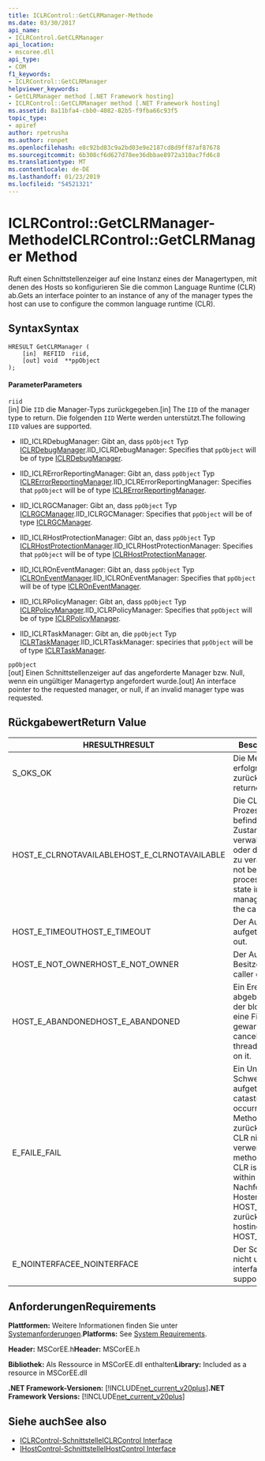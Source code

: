 ```yaml
---
title: ICLRControl::GetCLRManager-Methode
ms.date: 03/30/2017
api_name:
- ICLRControl.GetCLRManager
api_location:
- mscoree.dll
api_type:
- COM
f1_keywords:
- ICLRControl::GetCLRManager
helpviewer_keywords:
- GetCLRManager method [.NET Framework hosting]
- ICLRControl::GetCLRManager method [.NET Framework hosting]
ms.assetid: 8a11bfa4-cbb0-4082-82b5-f9fba66c93f5
topic_type:
- apiref
author: rpetrusha
ms.author: ronpet
ms.openlocfilehash: e8c92bd83c9a2bd03e9e2187cd8d9ff87af87678
ms.sourcegitcommit: 6b308cf6d627d78ee36dbbae8972a310ac7fd6c8
ms.translationtype: MT
ms.contentlocale: de-DE
ms.lasthandoff: 01/23/2019
ms.locfileid: "54521321"
---
```

# <a name="iclrcontrolgetclrmanager-method"></a><span data-ttu-id="66bad-102">ICLRControl::GetCLRManager-Methode</span><span class="sxs-lookup"><span data-stu-id="66bad-102">ICLRControl::GetCLRManager Method</span></span>
<span data-ttu-id="66bad-103">Ruft einen Schnittstellenzeiger auf eine Instanz eines der Managertypen, mit denen des Hosts so konfigurieren Sie die common Language Runtime (CLR) ab.</span><span class="sxs-lookup"><span data-stu-id="66bad-103">Gets an interface pointer to an instance of any of the manager types the host can use to configure the common language runtime (CLR).</span></span>  
  
## <a name="syntax"></a><span data-ttu-id="66bad-104">Syntax</span><span class="sxs-lookup"><span data-stu-id="66bad-104">Syntax</span></span>  
  
```  
HRESULT GetCLRManager (  
    [in]  REFIID  riid,  
    [out] void  **ppObject  
);  
```  
  
#### <a name="parameters"></a><span data-ttu-id="66bad-105">Parameter</span><span class="sxs-lookup"><span data-stu-id="66bad-105">Parameters</span></span>  
 `riid`  
 <span data-ttu-id="66bad-106">[in] Die `IID` die Manager-Typs zurückgegeben.</span><span class="sxs-lookup"><span data-stu-id="66bad-106">[in] The `IID` of the manager type to return.</span></span> <span data-ttu-id="66bad-107">Die folgenden `IID` Werte werden unterstützt.</span><span class="sxs-lookup"><span data-stu-id="66bad-107">The following `IID` values are supported.</span></span>  
  
-   <span data-ttu-id="66bad-108">IID_ICLRDebugManager: Gibt an, dass `ppObject` Typ [ICLRDebugManager](../../../../docs/framework/unmanaged-api/hosting/iclrdebugmanager-interface.md).</span><span class="sxs-lookup"><span data-stu-id="66bad-108">IID_ICLRDebugManager: Specifies that `ppObject` will be of type [ICLRDebugManager](../../../../docs/framework/unmanaged-api/hosting/iclrdebugmanager-interface.md).</span></span>  
  
-   <span data-ttu-id="66bad-109">IID_ICLRErrorReportingManager: Gibt an, dass `ppObject` Typ [ICLRErrorReportingManager](../../../../docs/framework/unmanaged-api/hosting/iclrerrorreportingmanager-interface.md).</span><span class="sxs-lookup"><span data-stu-id="66bad-109">IID_ICLRErrorReportingManager: Specifies that `ppObject` will be of type [ICLRErrorReportingManager](../../../../docs/framework/unmanaged-api/hosting/iclrerrorreportingmanager-interface.md).</span></span>  
  
-   <span data-ttu-id="66bad-110">IID_ICLRGCManager: Gibt an, dass `ppObject` Typ [ICLRGCManager](../../../../docs/framework/unmanaged-api/hosting/iclrgcmanager-interface.md).</span><span class="sxs-lookup"><span data-stu-id="66bad-110">IID_ICLRGCManager: Specifies that `ppObject` will be of type [ICLRGCManager](../../../../docs/framework/unmanaged-api/hosting/iclrgcmanager-interface.md).</span></span>  
  
-   <span data-ttu-id="66bad-111">IID_ICLRHostProtectionManager: Gibt an, dass `ppObject` Typ [ICLRHostProtectionManager](../../../../docs/framework/unmanaged-api/hosting/iclrhostprotectionmanager-interface.md).</span><span class="sxs-lookup"><span data-stu-id="66bad-111">IID_ICLRHostProtectionManager: Specifies that `ppObject` will be of type [ICLRHostProtectionManager](../../../../docs/framework/unmanaged-api/hosting/iclrhostprotectionmanager-interface.md).</span></span>  
  
-   <span data-ttu-id="66bad-112">IID_ICLROnEventManager: Gibt an, dass `ppObject` Typ [ICLROnEventManager](../../../../docs/framework/unmanaged-api/hosting/iclroneventmanager-interface.md).</span><span class="sxs-lookup"><span data-stu-id="66bad-112">IID_ICLROnEventManager: Specifies that `ppObject` will be of type [ICLROnEventManager](../../../../docs/framework/unmanaged-api/hosting/iclroneventmanager-interface.md).</span></span>  
  
-   <span data-ttu-id="66bad-113">IID_ICLRPolicyManager: Gibt an, dass `ppObject` Typ [ICLRPolicyManager](../../../../docs/framework/unmanaged-api/hosting/iclrpolicymanager-interface.md).</span><span class="sxs-lookup"><span data-stu-id="66bad-113">IID_ICLRPolicyManager: Specifies that `ppObject` will be of type [ICLRPolicyManager](../../../../docs/framework/unmanaged-api/hosting/iclrpolicymanager-interface.md).</span></span>  
  
-   <span data-ttu-id="66bad-114">IID_ICLRTaskManager: Gibt an, die `ppObject` Typ [ICLRTaskManager](../../../../docs/framework/unmanaged-api/hosting/iclrtaskmanager-interface.md).</span><span class="sxs-lookup"><span data-stu-id="66bad-114">IID_ICLRTaskManager: speciries that `ppObject` will be of type [ICLRTaskManager](../../../../docs/framework/unmanaged-api/hosting/iclrtaskmanager-interface.md).</span></span>  
  
 `ppObject`  
 <span data-ttu-id="66bad-115">[out] Einen Schnittstellenzeiger auf das angeforderte Manager bzw. Null, wenn ein ungültiger Managertyp angefordert wurde.</span><span class="sxs-lookup"><span data-stu-id="66bad-115">[out] An interface pointer to the requested manager, or null, if an invalid manager type was requested.</span></span>  
  
## <a name="return-value"></a><span data-ttu-id="66bad-116">Rückgabewert</span><span class="sxs-lookup"><span data-stu-id="66bad-116">Return Value</span></span>  
  
|<span data-ttu-id="66bad-117">HRESULT</span><span class="sxs-lookup"><span data-stu-id="66bad-117">HRESULT</span></span>|<span data-ttu-id="66bad-118">Beschreibung</span><span class="sxs-lookup"><span data-stu-id="66bad-118">Description</span></span>|  
|-------------|-----------------|  
|<span data-ttu-id="66bad-119">S_OK</span><span class="sxs-lookup"><span data-stu-id="66bad-119">S_OK</span></span>|<span data-ttu-id="66bad-120">Die Methode wurde erfolgreich zurückgegeben.</span><span class="sxs-lookup"><span data-stu-id="66bad-120">The method returned successfully.</span></span>|  
|<span data-ttu-id="66bad-121">HOST_E_CLRNOTAVAILABLE</span><span class="sxs-lookup"><span data-stu-id="66bad-121">HOST_E_CLRNOTAVAILABLE</span></span>|<span data-ttu-id="66bad-122">Die CLR wurde nicht in einen Prozess geladen und befindet sich in einem Zustand, in dem nicht verwalteten Code ausführen oder den Aufruf erfolgreich zu verarbeiten.</span><span class="sxs-lookup"><span data-stu-id="66bad-122">The CLR has not been loaded into a process, or the CLR is in a state in which it cannot run managed code or process the call successfully.</span></span>|  
|<span data-ttu-id="66bad-123">HOST_E_TIMEOUT</span><span class="sxs-lookup"><span data-stu-id="66bad-123">HOST_E_TIMEOUT</span></span>|<span data-ttu-id="66bad-124">Der Aufruf ist ein Timeout aufgetreten.</span><span class="sxs-lookup"><span data-stu-id="66bad-124">The call timed out.</span></span>|  
|<span data-ttu-id="66bad-125">HOST_E_NOT_OWNER</span><span class="sxs-lookup"><span data-stu-id="66bad-125">HOST_E_NOT_OWNER</span></span>|<span data-ttu-id="66bad-126">Der Aufrufer ist nicht Besitzer der Sperre.</span><span class="sxs-lookup"><span data-stu-id="66bad-126">The caller does not own the lock.</span></span>|  
|<span data-ttu-id="66bad-127">HOST_E_ABANDONED</span><span class="sxs-lookup"><span data-stu-id="66bad-127">HOST_E_ABANDONED</span></span>|<span data-ttu-id="66bad-128">Ein Ereignis wurde abgebrochen, während sich der blockierte Thread oder eine Fiber darauf gewartet.</span><span class="sxs-lookup"><span data-stu-id="66bad-128">An event was canceled while a blocked thread or fiber was waiting on it.</span></span>|  
|<span data-ttu-id="66bad-129">E_FAIL</span><span class="sxs-lookup"><span data-stu-id="66bad-129">E_FAIL</span></span>|<span data-ttu-id="66bad-130">Ein Unbekannter Schwerwiegender Fehler ist aufgetreten.</span><span class="sxs-lookup"><span data-stu-id="66bad-130">An unknown catastrophic failure occurred.</span></span> <span data-ttu-id="66bad-131">Wenn eine Methode E_FAIL zurückgegeben hat, ist die CLR nicht mehr im Prozess verwendet werden.</span><span class="sxs-lookup"><span data-stu-id="66bad-131">After a method returns E_FAIL, the CLR is no longer usable within the process.</span></span> <span data-ttu-id="66bad-132">Nachfolgende Aufrufe zum Hosten der Methoden HOST_E_CLRNOTAVAILABLE zurück.</span><span class="sxs-lookup"><span data-stu-id="66bad-132">Subsequent calls to hosting methods return HOST_E_CLRNOTAVAILABLE.</span></span>|  
|<span data-ttu-id="66bad-133">E_NOINTERFACE</span><span class="sxs-lookup"><span data-stu-id="66bad-133">E_NOINTERFACE</span></span>|<span data-ttu-id="66bad-134">Der Schnittstellentyp wird nicht unterstützt.</span><span class="sxs-lookup"><span data-stu-id="66bad-134">The interface type is not supported.</span></span>|  
  
## <a name="requirements"></a><span data-ttu-id="66bad-135">Anforderungen</span><span class="sxs-lookup"><span data-stu-id="66bad-135">Requirements</span></span>  
 <span data-ttu-id="66bad-136">**Plattformen:** Weitere Informationen finden Sie unter [Systemanforderungen](../../../../docs/framework/get-started/system-requirements.md).</span><span class="sxs-lookup"><span data-stu-id="66bad-136">**Platforms:** See [System Requirements](../../../../docs/framework/get-started/system-requirements.md).</span></span>  
  
 <span data-ttu-id="66bad-137">**Header:** MSCorEE.h</span><span class="sxs-lookup"><span data-stu-id="66bad-137">**Header:** MSCorEE.h</span></span>  
  
 <span data-ttu-id="66bad-138">**Bibliothek:** Als Ressource in MSCorEE.dll enthalten</span><span class="sxs-lookup"><span data-stu-id="66bad-138">**Library:** Included as a resource in MSCorEE.dll</span></span>  
  
 <span data-ttu-id="66bad-139">**.NET Framework-Versionen:** [!INCLUDE[net_current_v20plus](../../../../includes/net-current-v20plus-md.md)]</span><span class="sxs-lookup"><span data-stu-id="66bad-139">**.NET Framework Versions:** [!INCLUDE[net_current_v20plus](../../../../includes/net-current-v20plus-md.md)]</span></span>  
  
## <a name="see-also"></a><span data-ttu-id="66bad-140">Siehe auch</span><span class="sxs-lookup"><span data-stu-id="66bad-140">See also</span></span>
- [<span data-ttu-id="66bad-141">ICLRControl-Schnittstelle</span><span class="sxs-lookup"><span data-stu-id="66bad-141">ICLRControl Interface</span></span>](../../../../docs/framework/unmanaged-api/hosting/iclrcontrol-interface.md)
- [<span data-ttu-id="66bad-142">IHostControl-Schnittstelle</span><span class="sxs-lookup"><span data-stu-id="66bad-142">IHostControl Interface</span></span>](../../../../docs/framework/unmanaged-api/hosting/ihostcontrol-interface.md)
